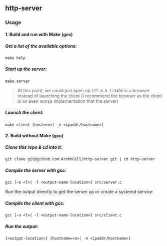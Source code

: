 ## http-server

### Usage

#### 1. Build and run with Make (gcc)

##### Get a list of the available options:

`make help`

##### Start up the server:

`make server`

> At this point, we could just open up `127.0.0.1:3490` in a browser instead of launching the client (I recommend the browser as the client is an even worse implementation that the server)

##### Launch the client:

`make client [host=<n>| -n <ipaddr/hostname>]`

#### 2. Build without Make (gcc)

##### Clone this repo & cd into it:

`git clone git@github.com:ArshhGill/http-server.git | cd http-server`

##### Compile the server with gcc:

`gcc [-o <l>| -l <output-name-location>] src/server.c`

Run the output directly to get the server up or create a systemd service

##### Compile the client with gcc:

`gcc [-o <l>| -l <output-name-location>] src/client.c`

##### Run the output:

`[<output-location>] [hostname=<n>| -n <ipaddr/hostname>]`
